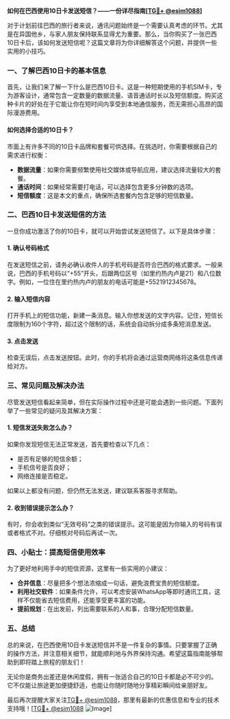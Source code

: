 **如何在巴西使用10日卡发送短信？——一份详尽指南[[TG💪+ @esim1088](https://t.me/s/esim1088)]**

对于计划前往巴西的旅行者来说，通讯问题始终是一个需要认真考虑的环节。尤其是在异国他乡，与家人朋友保持联系显得尤为重要。那么，当你购买了一张巴西10日卡后，该如何发送短信呢？这篇文章将为你详细解答这个问题，并提供一些实用的小技巧。

### 一、了解巴西10日卡的基本信息

首先，让我们来了解一下什么是巴西10日卡。这是一种短期使用的手机SIM卡，专为游客设计，通常包含一定数量的数据流量、语音通话时长以及短信额度。购买这种卡片的好处在于它能让你在短时间内享受到本地通信服务，而无需担心高昂的国际漫游费用。

#### 如何选择合适的10日卡？

市面上有许多不同的10日卡品牌和套餐可供选择。在挑选时，你需要根据自己的需求进行权衡：

- **数据流量**：如果你需要频繁使用社交媒体或导航应用，建议选择流量较大的套餐。
- **通话时间**：如果经常需要打电话，可以选择包含更多分钟数的选项。
- **短信额度**：这是本文的重点，确保所选套餐内包含足够的短信数量。

### 二、巴西10日卡发送短信的方法

一旦你成功激活了你的10日卡，就可以开始尝试发送短信了。以下是具体步骤：

#### 1. 确认号码格式

在发送短信之前，请务必确认收件人的手机号码是否符合巴西的格式要求。一般来说，巴西的手机号码以“+55”开头，后跟两位区号（如里约热内卢是21）和八位数字。例如，一位住在里约热内卢的朋友的电话可能是+5521912345678。

#### 2. 输入短信内容

打开手机上的短信功能，新建一条消息。输入你想发送的文字内容。记住，短信长度限制为160个字符，超过这个限制的话，系统会自动拆分成多条短消息发送。

#### 3. 点击发送

检查无误后，点击发送按钮。此时，你的手机将会通过运营商网络将这条信息传递给对方。

### 三、常见问题及解决办法

尽管发送短信看起来简单，但在实际操作过程中还是可能会遇到一些问题。下面列举了一些常见的疑问及其解决方案：

#### 1. 短信发送失败怎么办？

如果你发现短信无法正常发送，首先要检查以下几点：
- 是否有足够的短信余额；
- 手机信号是否良好；
- 网络连接是否稳定。

如果以上都没有问题，但仍然无法发送，建议联系客服寻求帮助。

#### 2. 收到错误提示怎么办？

有时，你会收到类似“无效号码”之类的错误提示。这可能是因为你输入的号码有误或者格式不对。仔细核对号码后再试一次。

### 四、小贴士：提高短信使用效率

为了更好地利用手中的短信资源，这里有一些实用的小建议：

- **合并信息**：尽量把多个想法浓缩成一句话，避免浪费宝贵的短信额度。
- **利用社交软件**：如果条件允许，可以考虑安装WhatsApp等即时通讯工具，这样不仅能省去短信费用，还能享受更丰富的功能。
- **提前规划**：在出发前，列出需要联系的人和事，合理分配短信数量。

### 五、总结

总的来说，在巴西使用10日卡发送短信并不是一件复杂的事情。只要掌握了正确的操作方法，并注意相关细节，就能顺利地与外界保持沟通。希望这篇指南能够帮助到即将踏上旅程的朋友们！

无论你是商务出差还是休闲度假，拥有一张适合自己的10日卡都是必不可少的。它不仅能让旅途更加便捷舒适，也能让你随时随地分享精彩瞬间给亲朋好友。

最后再次提醒大家关注[TG💪+ @esim1088](https://t.me/s/esim1088)，那里有最新的优惠信息和专业的技术支持哦！[[TG💪+ @esim1088](https://t.me/s/esim1088) ![Image](https://i.postimg.cc/4NQfJmqS/Snipaste-2025-05-13-00-14-12.png)]